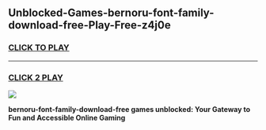 
## Unblocked-Games-bernoru-font-family-download-free-Play-Free-z4j0e
<h3>
<a href="https://premium76.site?title=bernoru-font-family-download-free&ref=09A">CLICK TO PLAY</a></h3>
<hr>

<h3>
<a href="https://premium76.site?title=bernoru-font-family-download-free&ref=09A">CLICK 2 PLAY</a>
  
</h3>

<a href="https://premium76.site?title=bernoru-font-family-download-free&ref=09A"><img src="https://clearcache.store/games.png"></a>


**bernoru-font-family-download-free games unblocked: Your Gateway to Fun and Accessible Online Gaming**
